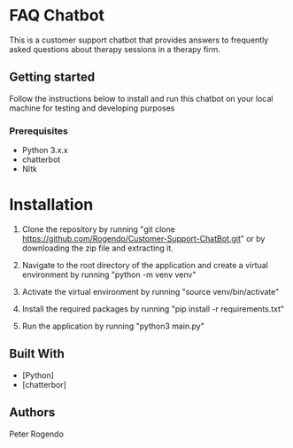 # FAQ Chatbot

This is a customer support chatbot that provides answers to frequently asked questions about therapy sessions in a therapy firm.

## Getting started

Follow the instructions below to install and run this chatbot on your local machine for testing and developing purposes

### Prerequisites

- Python 3.x.x
- chatterbot
- Nltk

# Installation

1.  Clone the repository by running "git clone https://github.com/Rogendo/Customer-Support-ChatBot.git"
or by downloading the zip file and extracting it.

2. Navigate to the root directory of the application and create a virtual environment by running "python -m venv venv"

3. Activate the virtual environment by running "source venv/bin/activate"

4. Install the required packages by running "pip install -r requirements.txt"

5. Run the application by running "python3 main.py"


## Built With

- [Python] 
- [chatterbor] 

## Authors
Peter Rogendo